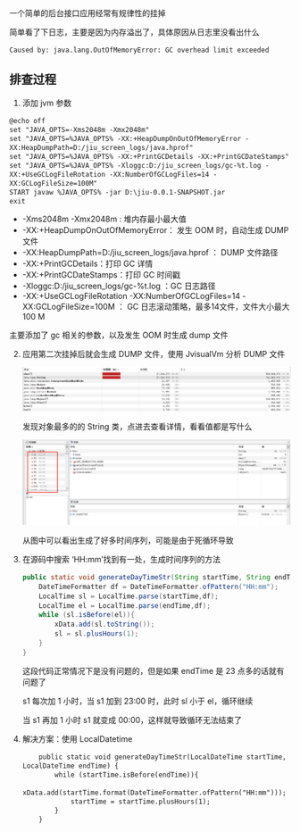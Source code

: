 一个简单的后台接口应用经常有规律性的挂掉

简单看了下日志，主要是因为内存溢出了，具体原因从日志里没看出什么

```
Caused by: java.lang.OutOfMemoryError: GC overhead limit exceeded
```

## 排查过程

1. 添加 jvm 参数

```
@echo off
set "JAVA_OPTS=-Xms2048m -Xmx2048m"
set "JAVA_OPTS=%JAVA_OPTS% -XX:+HeapDumpOnOutOfMemoryError -XX:HeapDumpPath=D:/jiu_screen_logs/java.hprof"
set "JAVA_OPTS=%JAVA_OPTS% -XX:+PrintGCDetails -XX:+PrintGCDateStamps"
set "JAVA_OPTS=%JAVA_OPTS% -Xloggc:D:/jiu_screen_logs/gc-%t.log -XX:+UseGCLogFileRotation -XX:NumberOfGCLogFiles=14 -XX:GCLogFileSize=100M"
START javaw %JAVA_OPTS% -jar D:\jiu-0.0.1-SNAPSHOT.jar
exit
```

- -Xms2048m -Xmx2048m : 堆内存最小最大值
- -XX:+HeapDumpOnOutOfMemoryError： 发生 OOM 时，自动生成 DUMP 文件
- -XX:HeapDumpPath=D:/jiu_screen_logs/java.hprof ： DUMP 文件路径
- -XX:+PrintGCDetails：打印 GC 详情
- -XX:+PrintGCDateStamps：打印 GC 时间戳
- -Xloggc:D:/jiu_screen_logs/gc-%t.log ：GC 日志路径
- -XX:+UseGCLogFileRotation -XX:NumberOfGCLogFiles=14 -XX:GCLogFileSize=100M ： GC 日志滚动策略，最多14文件，文件大小最大 100 M

主要添加了 gc 相关的参数，以及发生 OOM 时生成 dump 文件

2. 应用第二次挂掉后就会生成 DUMP 文件，使用 JvisualVm 分析 DUMP 文件

   ![image-20210630180113253](image-20210630180113253.png)

   发现对象最多的的 String 类，点进去查看详情，看看值都是写什么

   ![image-20210630180242912](image-20210630180242912.png)

   从图中可以看出生成了好多时间序列，可能是由于死循环导致

3. 在源码中搜索 ‘HH:mm’找到有一处，生成时间序列的方法

   ```java
   public static void generateDayTimeStr(String startTime, String endTime, List<String> xData) {
       DateTimeFormatter df = DateTimeFormatter.ofPattern("HH:mm");
       LocalTime sl = LocalTime.parse(startTime,df);
       LocalTime el = LocalTime.parse(endTime,df);
       while (sl.isBefore(el)){
           xData.add(sl.toString());
           sl = sl.plusHours(1);
       }
   }
   ```

   这段代码正常情况下是没有问题的，但是如果 endTime 是 23 点多的话就有问题了

    s1 每次加 1 小时，当 s1 加到 23:00 时，此时 sl 小于 el，循环继续

   当 s1 再加 1 小时 s1 就变成 00:00，这样就导致循环无法结束了

4. 解决方案：使用 LocalDatetime

   ```
       public static void generateDayTimeStr(LocalDateTime startTime, LocalDateTime endTime) {
           while (startTime.isBefore(endTime)){
               xData.add(startTime.format(DateTimeFormatter.ofPattern("HH:mm")));
               startTime = startTime.plusHours(1);
           }
       }
   ```

   